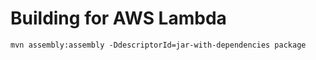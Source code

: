 # Building for AWS Lambda

```
mvn assembly:assembly -DdescriptorId=jar-with-dependencies package
```